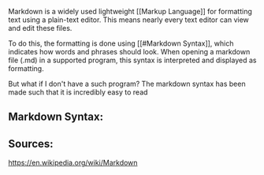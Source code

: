 
Markdown is a widely used lightweight [[Markup Language]] for formatting text using a plain-text editor. This means nearly every text editor can view and edit these files.

To do this, the formatting is done using [[#Markdown Syntax]], which indicates how words and phrases should look. When opening a markdown file (.md) in a supported program, this syntax is interpreted and displayed as formatting. 

But what if I don't have a such program?
The markdown syntax has been made such that it is incredibly easy to read


## Markdown Syntax:


## Sources:
https://en.wikipedia.org/wiki/Markdown